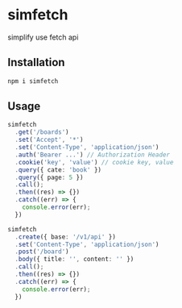 # simfetch

simplify use fetch api

## Installation

```bash
npm i simfetch
```

## Usage

```ts
simfetch
  .get('/boards')
  .set('Accept', '*')
  .set('Content-Type', 'application/json')
  .auth('Bearer ...') // Authorization Header
  .cookie('key', 'value') // cookie key, value
  .query({ cate: 'book' })
  .query({ page: 5 })
  .call();
  .then((res) => {})
  .catch((err) => {
    console.error(err);
  })
```

```ts
simfetch
  .create({ base: '/v1/api' })
  .set('Content-Type', 'application/json')
  .post('/board')
  .body({ title: '', content: '' })
  .call();
  .then((res) => {})
  .catch((err) => {
    console.error(err);
  })
```
